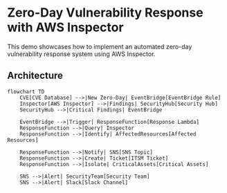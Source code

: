 # Zero-Day Vulnerability Response with AWS Inspector

This demo showcases how to implement an automated zero-day vulnerability response system using AWS Inspector.

## Architecture

```mermaid
flowchart TD
    CVE[CVE Database] -->|New Zero-Day| EventBridge[EventBridge Rule]
    Inspector[AWS Inspector] -->|Findings| SecurityHub[Security Hub]
    SecurityHub -->|Critical Findings| EventBridge
    
    EventBridge -->|Trigger| ResponseFunction[Response Lambda]
    ResponseFunction -->|Query| Inspector
    ResponseFunction -->|Identify| AffectedResources[Affected Resources]
    
    ResponseFunction -->|Notify| SNS[SNS Topic]
    ResponseFunction -->|Create| Ticket[ITSM Ticket]
    ResponseFunction -->|Isolate| CriticalAssets[Critical Assets]
    
    SNS -->|Alert| SecurityTeam[Security Team]
    SNS -->|Alert| Slack[Slack Channel]
```
